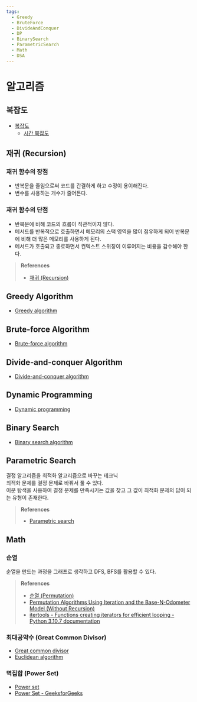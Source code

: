 ```yaml
---
tags:
  - Greedy
  - BruteForce
  - DivideAndConquer
  - DP
  - BinarySearch
  - ParametricSearch
  - Math
  - DSA
---
```

# 알고리즘

## 복잡도

- [복잡도](https://en.wikipedia.org/wiki/Computational_complexity)
    - [시간 복잡도](https://en.wikipedia.org/wiki/Time_complexity)

## 재귀 (Recursion)

### 재귀 함수의 장점

- 반복문을 줄임으로써 코드를 간결하게 하고 수정이 용이해진다.
- 변수를 사용하는 개수가 줄어든다.

### 재귀 함수의 단점

- 반복문에 비해 코드의 흐름이 직관적이지 않다.
- 메서드를 반복적으로 호출하면서 메모리의 스택 영역을 많이 점유하게 되어 반복문에 비해 더 많은 메모리를 사용하게 된다.
- 메서드가 호출되고 종료하면서 컨텍스트 스위칭이 이루어지는 비용을 감수해야 한다.

> **References**
>
> - [재귀 (Recursion)](https://en.wikipedia.org/wiki/Recursion_(computer_science))

## Greedy Algorithm

- [Greedy algorithm](https://en.wikipedia.org/wiki/Greedy_algorithm)

## Brute-force Algorithm

- [Brute-force algorithm](https://en.wikipedia.org/wiki/Brute-force_search)

## Divide-and-conquer Algorithm

- [Divide-and-conquer algorithm](https://en.wikipedia.org/wiki/Divide-and-conquer_algorithm)

## Dynamic Programming

- [Dynamic programming](https://en.wikipedia.org/wiki/Dynamic_programming)

## Binary Search

- [Binary search algorithm](https://en.wikipedia.org/wiki/Binary_search_algorithm)

## Parametric Search

결정 알고리즘을 최적화 알고리즘으로 바꾸는 테크닉  
최적화 문제를 결정 문제로 바꿔서 풀 수 있다.  
이분 탐색을 사용하여 결정 문제를 만족시키는 값을 찾고 그 값이 최적화 문제의 답이 되는 유형이 존재한다.

> **References**
>
> - [Parametric search](https://en.wikipedia.org/wiki/Parametric_search)

## Math

### 순열

순열을 만드는 과정을 그래프로 생각하고 DFS, BFS를 활용할 수 있다.

> **References**
>
> - [순열 (Permutation)](https://en.wikipedia.org/wiki/Permutation)
> - [Permutation Algorithms Using Iteration and the Base-N-Odometer Model (Without Recursion)](https://www.quickperm.org/quickperm.html)
> - [itertools - Functions creating iterators for efficient looping - Python 3.10.7 documentation](https://docs.python.org/3/library/itertools.html)

### 최대공약수 (Great Common Divisor)

- [Great common divisor](https://en.wikipedia.org/wiki/Greatest_common_divisor)
- [Euclidean algorithm](https://en.wikipedia.org/wiki/Euclidean_algorithm)

### 멱집합 (Power Set)

- [Power set](https://en.wikipedia.org/wiki/Power_set)
- [Power Set - GeeksforGeeks](https://www.geeksforgeeks.org/power-set/)
